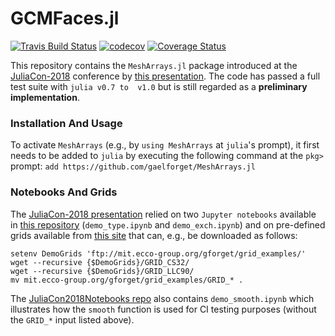 # GCMFaces.jl


[![Travis Build Status](https://api.travis-ci.org/gaelforget/GCMFaces.jl.svg?branch=rename_pkg)](https://travis-ci.org/gaelforget/GCMFaces.jl)
[![codecov](https://codecov.io/gh/gaelforget/GCMFaces_jl/branch/rename_pkg/graph/badge.svg)](https://codecov.io/gh/gaelforget/GCMFaces_jl)
[![Coverage Status](https://coveralls.io/repos/github/gaelforget/GCMFaces_jl/badge.svg?branch=rename_pkg)](https://coveralls.io/github/gaelforget/GCMFaces_jl?branch=rename_pkg)

This repository contains the `MeshArrays.jl` package introduced at the [JuliaCon-2018](http://juliacon.org/2018/) conference by [this presentation](https://youtu.be/RDxAy_zSUvg). The code has passed a full test suite with `julia v0.7 to  v1.0` but is still regarded as a **preliminary implementation**.

### Installation And Usage

To activate `MeshArrays`  (e.g., by `using MeshArrays` at `julia`'s prompt), it first needs to be added to `julia` by executing the following command at the `pkg>` prompt: `add https://github.com/gaelforget/MeshArrays.jl`


### Notebooks And Grids

The [JuliaCon-2018 presentation](https://youtu.be/RDxAy_zSUvg) relied on two `Jupyter notebooks` available in [this repository](https://github.com/gaelforget/JuliaCon2018Notebooks.git) (`demo_type.ipynb` and `demo_exch.ipynb`) and on pre-defined grids available from [this site](http://mit.ecco-group.org/opendap/gforget/grid_examples/contents.html) that can, e.g., be downloaded as follows:

```
setenv DemoGrids 'ftp://mit.ecco-group.org/gforget/grid_examples/'
wget --recursive {$DemoGrids}/GRID_CS32/
wget --recursive {$DemoGrids}/GRID_LLC90/
mv mit.ecco-group.org/gforget/grid_examples/GRID_* .
```

The [JuliaCon2018Notebooks repo](https://github.com/gaelforget/JuliaCon2018Notebooks.git) also contains `demo_smooth.ipynb` which illustrates how the `smooth` function is used for CI testing purposes (without the `GRID_*` input listed above). 

<!--- ### Package Name --->

<!--- GCM is an acronym that stands for General Circulation Model, or Global Climate Model, as discussed in [this wikipedia entry](https://en.wikipedia.org/wiki/General_circulation_model). The name for `GCMFaces.jl` derives from the `Matlab / Octave` package introduced in [Forget et al., 2015](http://www.geosci-model-dev.net/8/3071/2015/), `doi:10.5194/gmd-8-3071-2015` which inspired this `Julia` package. --->
